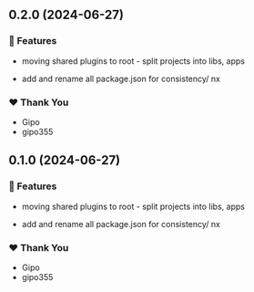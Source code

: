## 0.2.0 (2024-06-27)


### 🚀 Features

- moving shared plugins to root - split projects into libs, apps

- add and rename all package.json for consistency/ nx


### ❤️  Thank You

- Gipo
- gipo355

## 0.1.0 (2024-06-27)


### 🚀 Features

- moving shared plugins to root - split projects into libs, apps

- add and rename all package.json for consistency/ nx


### ❤️  Thank You

- Gipo
- gipo355
